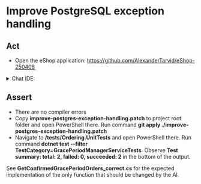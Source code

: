 # Improve PostgreSQL exception handling

## Act

- Open the eShop application:
<https://github.com/AlexanderTarvid/eShop-250408>

<details>
<summary>Chat IDE:</summary>

- Open file **src/OrderProcessor/Services/GracePeriodManagerService.cs**
- Open the chat AI interface and enter:

```text
Improve exception handling in method `GetConfirmedGracePeriodOrders`. Catch both `NpgsqlException` and `PostgresException`, each in its single dedicated `catch` block. For `NpgsqlException`, use "General error loading confirmed grace period orders: {M}" as the main message, where `{M}` is the value of the `Message` property of the caught exception. For `PostgresException`, use "SQL error loading confirmed grace period orders: {M}", where `{M}` is the value of the `Message` property of the caught exception. If `Detail` property is available, append " Detail: {D}" to the main message, where `{D}` is the value of the `Detail` property. In both exception classes, if the exception wraps another exception, append " Root cause: {R}" to the logged message, where `{R}` is the value of the `Message` property of the wrapped exception object.
```

- Submit the request
- Accept the suggestions
- Save the file

</details>

## Assert

- There are no compiler errors
- Copy **improve-postgres-exception-handling.patch** to project root folder and open PowerShell there. Run command **git apply ./improve-postgres-exception-handling.patch**
- Navigate to **/tests/Ordering.UnitTests** and open PowerShell there. Run command **dotnet test --filter TestCategory=GracePeriodManagerServiceTests**. Observe **Test summary: total: 2, failed: 0, succeeded: 2** in the bottom of the output.

See **GetConfirmedGracePeriodOrders_correct.cs** for the expected implementation of the only function that should be changed by the AI.
